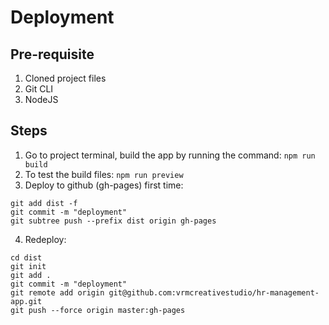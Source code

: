 # Deployment

## Pre-requisite

1. Cloned project files
2. Git CLI
3. NodeJS

## Steps

1. Go to project terminal, build the app by running the command: `npm run build`
2. To test the build files: `npm run preview`
3. Deploy to github (gh-pages) first time:

```
git add dist -f
git commit -m "deployment"
git subtree push --prefix dist origin gh-pages
```

4. Redeploy:

```
cd dist
git init
git add .
git commit -m "deployment"
git remote add origin git@github.com:vrmcreativestudio/hr-management-app.git
git push --force origin master:gh-pages
```
